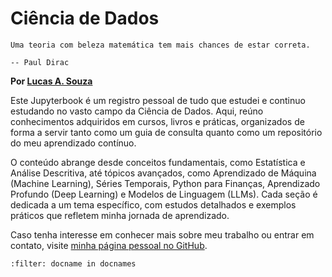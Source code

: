 # Ciência de Dados

```{epigraph}
Uma teoria com beleza matemática tem mais chances de estar correta.

-- Paul Dirac
```

**Por [Lucas A. Souza](https://lucas-data-science.github.io/)**

Este Jupyterbook é um registro pessoal de tudo que estudei e continuo estudando no vasto campo da Ciência de Dados. Aqui, reúno conhecimentos adquiridos em cursos, livros e práticas, organizados de forma a servir tanto como um guia de consulta quanto como um repositório do meu aprendizado contínuo.

O conteúdo abrange desde conceitos fundamentais, como Estatística e Análise Descritiva, até tópicos avançados, como Aprendizado de Máquina (Machine Learning), Séries Temporais, Python para Finanças, Aprendizado Profundo (Deep Learning) e Modelos de Linguagem (LLMs). Cada seção é dedicada a um tema específico, com estudos detalhados e exemplos práticos que refletem minha jornada de aprendizado.

Caso tenha interesse em conhecer mais sobre meu trabalho ou entrar em contato, visite [minha página pessoal no GitHub](https://lucas-data-science.github.io/).
  

```{bibliography}
:filter: docname in docnames
```
